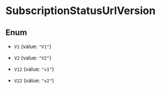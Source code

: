 

# SubscriptionStatusUrlVersion

## Enum


* `V1` (value: `"V1"`)

* `V2` (value: `"V2"`)

* `V12` (value: `"v1"`)

* `V22` (value: `"v2"`)



